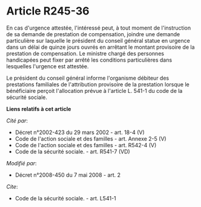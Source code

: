 # Article R245-36

En cas d'urgence attestée, l'intéressé peut, à tout moment de l'instruction de sa demande de prestation de compensation,
joindre une demande particulière sur laquelle le président du conseil général statue en urgence dans un délai de quinze jours
ouvrés en arrêtant le montant provisoire de la prestation de compensation. Le ministre chargé des personnes handicapées peut
fixer par arrêté les conditions particulières dans lesquelles l'urgence est attestée. 

Le président du conseil général informe l'organisme débiteur des prestations familiales de l'attribution provisoire de la
prestation lorsque le bénéficiaire perçoit l'allocation prévue à l'article L. 541-1 du code de la sécurité sociale.

**Liens relatifs à cet article**

_Cité par_:

  - Décret n°2002-423 du 29 mars 2002 - art. 18-4 (V)
  - Code de l'action sociale et des familles - art. Annexe 2-5 (V)
  - Code de l'action sociale et des familles - art. R542-4 (V)
  - Code de la sécurité sociale. - art. R541-7 (VD)

_Modifié par_:

  - Décret n°2008-450 du 7 mai 2008 - art. 2

_Cite_:

  - Code de la sécurité sociale. - art. L541-1
